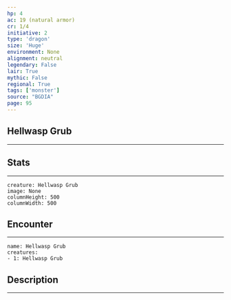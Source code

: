 ```yaml
---
hp: 4
ac: 19 (natural armor)
cr: 1/4
initiative: 2
type: 'dragon'    
size: 'Huge'
environment: None
alignment: neutral
legendary: False
lair: True
mythic: False
regional: True
tags: ['monster']
source: "BGDIA"
page: 95
---
```


## Hellwasp Grub
---



## Stats
---

```statblock
creature: Hellwasp Grub
image: None
columnHeight: 500
columnWidth: 500
```

## Encounter
---

```encounter-table
name: Hellwasp Grub
creatures:
- 1: Hellwasp Grub
```

## Description
---




